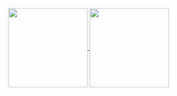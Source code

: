 
<a href="https://github.com/gowthamk17/">
  <img height=160 align="center" src="https://github-readme-stats.vercel.app/api?username=gowthamk17&theme=algolia&show_icons=true&hide=issues,contribs" />
</a>
<a href="https://github.com/gowthamk17/">
  <img height=160 align="center" src="https://github-readme-stats.vercel.app/api/top-langs/?username=gowthamk17&theme=algolia&layout=compact&hide=" />
</a>
